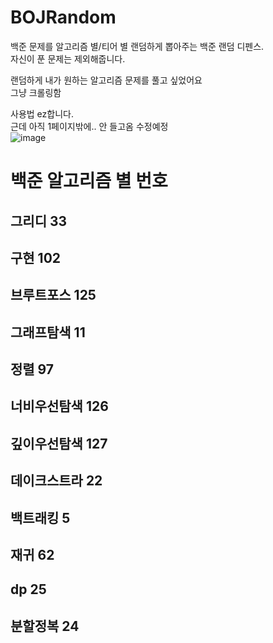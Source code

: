 # BOJRandom
백준 문제를 알고리즘 별/티어 별 랜덤하게 뽑아주는 백준 랜덤 디펜스.   
자신이 푼 문제는 제외해줍니다.   

랜덤하게 내가 원하는 알고리즘 문제를 풀고 싶었어요   
그냥 크롤링함

사용법 ez합니다.   
근데 아직 1페이지밖에.. 안 들고옴 수정예정   
![image](https://github.com/zoouniak/BOJRandom/assets/88364328/22da7e83-9e68-47b8-a28e-585f9b55033b)   

# 백준 알고리즘 별 번호
## 그리디 33 
## 구현 102 
## 브루트포스 125
## 그래프탐색 11
## 정렬 97 
## 너비우선탐색 126 
## 깊이우선탐색 127
## 데이크스트라 22 
## 백트래킹 5 
## 재귀 62 
## dp 25 
## 분할정복 24
